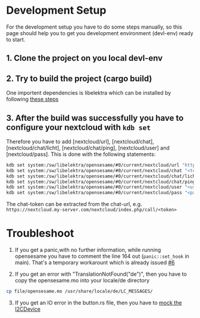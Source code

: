 # Development Setup 
For the development setup you have to do some steps manually, so this page should help you to get you development environment (devl-env) ready to start.

## 1. Clone the project on you local devl-env

## 2. Try to build the project (cargo build)
One importent dependencies is libelektra which can be installed by following [these steps](https://github.com/ElektraInitiative/libelektra/blob/master/doc/INSTALL.md)

## 3. After the build was successfully you have to configure your nextcloud with `kdb set` 
Therefore you have to add [nextcloud/url], [nextcloud/chat], [nextcloud/chat/licht], [nextcloud/chat/ping], [nextcloud/user] and [nextcloud/pass]. This is done with the following statements:

```sh
kdb set system:/sw/libelektra/opensesame/#0/current/nextcloud/url "https://nextcloud.my-server.com/nextcloud"
kdb set system:/sw/libelektra/opensesame/#0/current/nextcloud/chat "<token>"
kdb set system:/sw/libelektra/opensesame/#0/current/nextcloud/chat/licht "<token>"
kdb set system:/sw/libelektra/opensesame/#0/current/nextcloud/chat/ping "<token>"
kdb set system:/sw/libelektra/opensesame/#0/current/nextcloud/user "<user>"
kdb set system:/sw/libelektra/opensesame/#0/current/nextcloud/pass "<password>"
```

The chat-token can be extracted from the chat-url, e.g. `https://nextcloud.my-server.com/nextcloud/index.php/call/<token>`

# Troubleshoot 

1. If you get a panic,with no further information, while running opensesame you have to comment the line 164 out (`panic::set_hook` in main). That's a temporary workarount which is already issued [#6](https://github.com/ElektraInitiative/opensesame/issues/6)

2. If you get an error with "TranslationNotFound("de")", then you have to copy the opensesame.mo into your locale/de directory

```sh
cp file/opensesame.mo /usr/share/locale/de/LC_MESSAGES/
```

3. If you get an IO error in the button.rs file, then you have to [mock the I2CDevice](https://docs.rs/i2cdev/0.5.0/i2cdev/mock/struct.MockI2CDevice.html)
